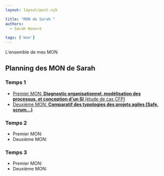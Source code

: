 ```yaml
---
layout: layout/post.njk

title: "MON de Sarah "
authors:
  - Sarah Honoré

tags: ['mon']
---
```

<!-- Début Résumé -->
L'ensemble de mes MON
<!-- fin résumé -->

## Planning des MON de Sarah

### Temps 1
- [Premier MON: **Diagnostic organisationnel, modélisation des processus, et conception d'un SI** (étude de cas CFP)](./MON1-1/)
- [Deuxième MON: **Comparatif des typologies des projets agiles (Safe, scrum…)**](./MON1-2/)

### Temps 2
- Premier MON: 
- Deuxième MON:

### Temps 3
- Premier MON: 
- Deuxième MON: 

